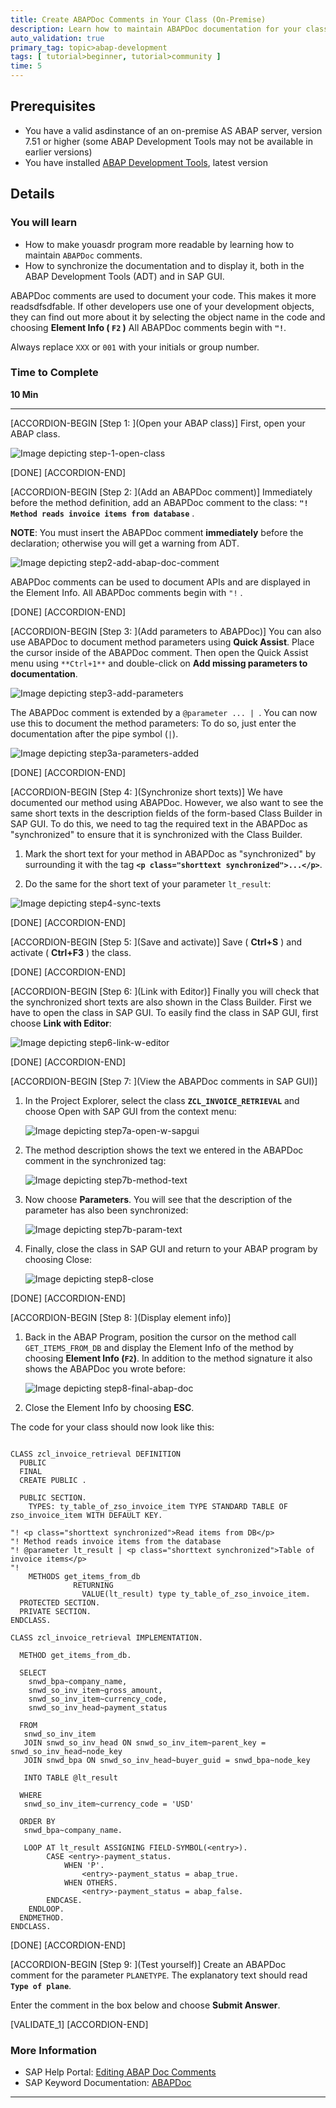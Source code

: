 ```yaml
---
title: Create ABAPDoc Comments in Your Class (On-Premise)
description: Learn how to maintain ABAPDoc documentation for your class so your comments appear in the Outline view.
auto_validation: true
primary_tag: topic>abap-development
tags: [ tutorial>beginner, tutorial>community ]
time: 5
---
```


## Prerequisites  
 - You have a valid asdinstance of an on-premise AS ABAP server, version 7.51 or higher (some ABAP Development Tools may not be available in earlier versions)
 - You have installed [ABAP Development Tools](https://tools.hana.ondemand.com/#abap), latest version

## Details
### You will learn  
- How to make youasdr program more readable by learning how to maintain `ABAPDoc` comments.
- How to synchronize the documentation and to display it, both in the ABAP Development Tools (ADT) and in SAP GUI.

ABAPDoc comments are used to document your code. This makes it more readsdfsdfable. If other developers use one of your development objects, they can find out more about it by selecting the object name in the code and choosing **Element Info ( `F2` )**
All ABAPDoc comments begin with **`"!`**.

Always replace `XXX` or `001` with your initials or group number.

### Time to Complete
**10 Min**

---

[ACCORDION-BEGIN [Step 1: ](Open your ABAP class)]
First, open your ABAP class.

![Image depicting step-1-open-class](step-1-open-class.png)

[DONE]
[ACCORDION-END]

[ACCORDION-BEGIN [Step 2: ](Add an ABAPDoc comment)]
Immediately before the method definition, add an ABAPDoc comment to the class:
**`"! Method reads invoice items from database`** .

**NOTE**: You must insert the ABAPDoc comment **immediately** before the declaration; otherwise you will get a warning from ADT.

![Image depicting step2-add-abap-doc-comment](step2-add-abap-doc-comment.png)

ABAPDoc comments can be used to document APIs and are displayed in the Element Info. All ABAPDoc comments begin with `"!` .

[DONE]
[ACCORDION-END]


[ACCORDION-BEGIN [Step 3: ](Add parameters to ABAPDoc)]
You can also use ABAPDoc to document method parameters using **Quick Assist**. Place the cursor inside of the ABAPDoc comment. Then open the Quick Assist menu using `**Ctrl+1**` and double-click on **Add missing parameters to documentation**.

![Image depicting step3-add-parameters](step3-add-parameters.png)

The ABAPDoc comment is extended by a `@parameter ... | `. You can now use this to document the method parameters: To do so, just enter the documentation after the pipe symbol (` | `).

![Image depicting step3a-parameters-added](step3a-parameters-added.png)

[DONE]
[ACCORDION-END]

[ACCORDION-BEGIN [Step 4: ](Synchronize short texts)]
We have documented our method using ABAPDoc. However, we also want to see the same short texts in the description fields of the form-based Class Builder in SAP GUI.
To do this, we need to tag the required text in the ABAPDoc as "synchronized" to ensure that it is synchronized with the Class Builder.

1. Mark the short text for your method in ABAPDoc as "synchronized" by surrounding it with the tag **`<p class="shorttext synchronized">...</p>`**.

2. Do the same for the short text of your parameter `lt_result`:

  ![Image depicting step4-sync-texts](step4-sync-texts.png)

[DONE]
[ACCORDION-END]

[ACCORDION-BEGIN [Step 5: ](Save and activate)]
Save ( **Ctrl+S** ) and activate ( **Ctrl+F3** ) the class.

[DONE]
[ACCORDION-END]

[ACCORDION-BEGIN [Step 6: ](Link with Editor)]
Finally you will check that the synchronized short texts are also shown in the Class Builder. First we have to open the class in SAP GUI.
To easily find the class in SAP GUI, first choose **Link with Editor**:

![Image depicting step6-link-w-editor](step6-link-w-editor.png)

[DONE]
[ACCORDION-END]

[ACCORDION-BEGIN [Step 7: ](View the ABAPDoc comments in SAP GUI)]

1. In the Project Explorer, select the class **`ZCL_INVOICE_RETRIEVAL`** and choose Open with SAP GUI from the context menu:

    ![Image depicting step7a-open-w-sapgui](step7a-open-w-sapgui.png)

2. The method description shows the text we entered in the ABAPDoc comment in the synchronized tag:

    ![Image depicting step7b-method-text](step7b-method-text.png)

3. Now choose **Parameters**. You will see that the description of the parameter has also been synchronized:

    ![Image depicting step7b-param-text](step7b-param-text.png)

4. Finally, close the class in SAP GUI and return to your ABAP program by choosing Close:

    ![Image depicting step8-close](step8-close.png)

[DONE]
[ACCORDION-END]

[ACCORDION-BEGIN [Step 8: ](Display element info)]

1. Back in the ABAP Program, position the cursor on the method call `GET_ITEMS_FROM_DB` and display the Element Info of the method by choosing **Element Info (`F2`)**. In addition to the method signature it also shows the ABAPDoc you wrote before:

    ![Image depicting step8-final-abap-doc](step8-final-abap-doc.png)

2. Close the Element Info by choosing **ESC**.

The code for your class should now look like this:

```ABAP

CLASS zcl_invoice_retrieval DEFINITION
  PUBLIC
  FINAL
  CREATE PUBLIC .

  PUBLIC SECTION.
    TYPES: ty_table_of_zso_invoice_item TYPE STANDARD TABLE OF zso_invoice_item WITH DEFAULT KEY.

"! <p class="shorttext synchronized">Read items from DB</p>
"! Method reads invoice items from the database
"! @parameter lt_result | <p class="shorttext synchronized">Table of invoice items</p>
"!
    METHODS get_items_from_db
              RETURNING
                VALUE(lt_result) type ty_table_of_zso_invoice_item.
  PROTECTED SECTION.
  PRIVATE SECTION.
ENDCLASS.

CLASS zcl_invoice_retrieval IMPLEMENTATION.

  METHOD get_items_from_db.

  SELECT
    snwd_bpa~company_name,
    snwd_so_inv_item~gross_amount,
    snwd_so_inv_item~currency_code,
    snwd_so_inv_head~payment_status

  FROM
   snwd_so_inv_item
   JOIN snwd_so_inv_head ON snwd_so_inv_item~parent_key = snwd_so_inv_head~node_key
   JOIN snwd_bpa ON snwd_so_inv_head~buyer_guid = snwd_bpa~node_key

   INTO TABLE @lt_result

  WHERE
   snwd_so_inv_item~currency_code = 'USD'

  ORDER BY
   snwd_bpa~company_name.

   LOOP AT lt_result ASSIGNING FIELD-SYMBOL(<entry>).
        CASE <entry>-payment_status.
            WHEN 'P'.
                <entry>-payment_status = abap_true.
            WHEN OTHERS.
                <entry>-payment_status = abap_false.
        ENDCASE.
    ENDLOOP.
  ENDMETHOD.
ENDCLASS.

```

[DONE]
[ACCORDION-END]

[ACCORDION-BEGIN [Step 9: ](Test yourself)]
Create an ABAPDoc comment for the parameter `PLANETYPE`. The explanatory text should read **`Type of plane`**.

Enter the comment in the box below and choose **Submit Answer**.

[VALIDATE_1]
[ACCORDION-END]

### More Information
- SAP Help Portal: [Editing ABAP Doc Comments](https://help.sap.com/viewer/c238d694b825421f940829321ffa326a/7.52.2/en-US/a7b235922f6944bbaf3b36949e500b12.html)
- SAP Keyword Documentation: [ABAPDoc](https://help.sap.com/doc/abapdocu_752_index_htm/7.52/en-US/index.htm?file=abendoccomment.htm)


---
